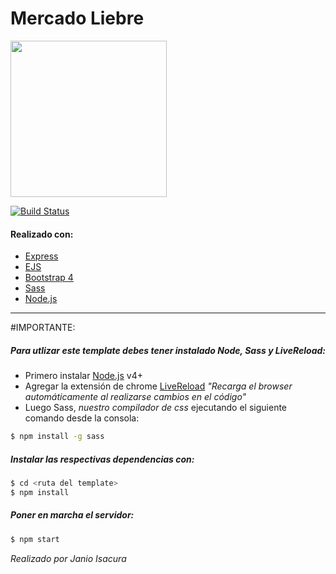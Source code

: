 # Mercado Liebre

<img src="https://www.digitalhouse.com/ar/logo-DH.png" width="250px">

[![Build Status](https://travis-ci.org/AriadnaNaya/Proyecto-Integrador---E-Commerce.svg?branch=master)](https://travis-ci.org/github/AriadnaNaya/Proyecto-Integrador---E-Commerce)

#### Realizado con:
- [Express](https://expressjs.com/)
- [EJS](https://ejs.co/#features)
- [Bootstrap 4](https://getbootstrap.com/)
- [Sass](https://sass-lang.com/)
- [Node.js](https://nodejs.org/)

-----------------------

#IMPORTANTE:

##### Para utlizar este template debes tener instalado Node, Sass y LiveReload:
- Primero instalar [Node.js](https://nodejs.org/) v4+
- Agregar la extensión de chrome [LiveReload](https://chrome.google.com/webstore/detail/livereload/jnihajbhpnppcggbcgedagnkighmdlei?hl=en) *"Recarga el browser automáticamente al realizarse cambios en el código"*
- Luego Sass, *nuestro compilador de css* ejecutando el siguiente comando desde la consola:  
```sh
$ npm install -g sass
```

##### Instalar las respectivas dependencias con:  
```sh
$ cd <ruta del template>
$ npm install
```

##### Poner en marcha el servidor:  
```sh
$ npm start
```

*Realizado por Janio Isacura*
